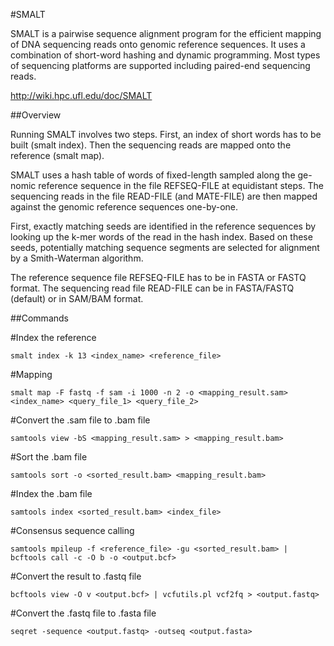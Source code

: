 #SMALT 

  SMALT is a pairwise sequence alignment program for the efficient mapping of DNA sequencing reads onto genomic reference sequences. It uses a combination of short-word hashing and dynamic programming. Most types of sequencing platforms are supported including paired-end sequencing reads.
  
  http://wiki.hpc.ufl.edu/doc/SMALT

##Overview

  Running SMALT involves two steps. First, an index of short words has to be built (smalt index). Then the sequencing reads are mapped onto the reference (smalt map).

  SMALT uses a hash table of words of fixed-length sampled along the ge- nomic reference sequence in the file REFSEQ-FILE at equidistant steps. The sequencing reads in the file READ-FILE (and MATE-FILE) are then mapped against the genomic reference sequences one-by-one.

  First, exactly matching seeds are identified in the reference sequences by looking up the k-mer words of the read in the hash index. Based on these seeds, potentially matching sequence segments are selected for alignment by a Smith-Waterman algorithm.

  The reference sequence file REFSEQ-FILE has to be in FASTA or FASTQ format. The sequencing read file READ-FILE can be in FASTA/FASTQ (default) or in SAM/BAM format.

##Commands

 #Index the reference
 
`smalt index -k 13 <index_name> <reference_file>`

 #Mapping
 
`smalt map -F fastq -f sam -i 1000 -n 2 -o <mapping_result.sam> <index_name> <query_file_1> <query_file_2>`

 #Convert the .sam file to .bam file
 
`samtools view -bS <mapping_result.sam> > <mapping_result.bam>`

 #Sort the .bam file
 
`samtools sort -o <sorted_result.bam> <mapping_result.bam>`

 #Index the .bam file
 
`samtools index <sorted_result.bam> <index_file>`

 #Consensus sequence calling
 
`samtools mpileup -f <reference_file> -gu <sorted_result.bam> | bcftools call -c -O b -o <output.bcf> `

 #Convert the result to .fastq file
 
`bcftools view -O v <output.bcf> | vcfutils.pl vcf2fq > <output.fastq>`

 #Convert the .fastq file to .fasta file
 
`seqret -sequence <output.fastq> -outseq <output.fasta>`

